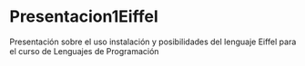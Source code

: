 # Presentacion1Eiffel

Presentación sobre el uso instalación y posibilidades del lenguaje Eiffel para el curso de Lenguajes de Programación
